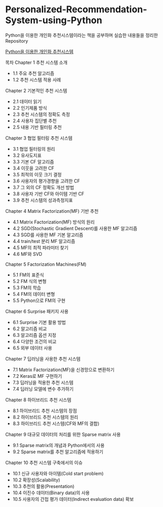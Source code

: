 # Personalized-Recommendation-System-using-Python
Python을 이용한 개인화 추천시스템이라는 책을 공부하며 실습한 내용들을 정리한 Repository

<a href = "https://www.yes24.com/Product/Goods/110328538">Python을 이용한 개인화 추천시스템</a>

목차
Chapter 1 추천 시스템 소개

- 1.1 주요 추천 알고리즘
- 1.2 추천 시스템 적용 사례

Chapter 2 기본적인 추천 시스템

- 2.1 데이터 읽기
- 2.2 인기제품 방식
- 2.3 추천 시스템의 정확도 측정
- 2.4 사용자 집단별 추천
- 2.5 내용 기반 필터링 추천

Chapter 3 협업 필터링 추천 시스템

- 3.1 협업 필터링의 원리
- 3.2 유사도지표
- 3.3 기본 CF 알고리즘
- 3.4 이웃을 고려한 CF
- 3.5 최적의 이웃 크기 결정
- 3.6 사용자의 평가경향을 고려한 CF
- 3.7 그 외의 CF 정확도 개선 방법
- 3.8 사용자 기반 CF와 아이템 기반 CF
- 3.9 추천 시스템의 성과측정지표

Chapter 4 Matrix Factorization(MF) 기반 추천

- 4.1 Matrix Factorization(MF) 방식의 원리
- 4.2 SGD(Stochastic Gradient Descent)를 사용한 MF 알고리즘
- 4.3 SGD를 사용한 MF 기본 알고리즘
- 4.4 train/test 분리 MF 알고리즘
- 4.5 MF의 최적 파라미터 찾기
- 4.6 MF와 SVD

Chapter 5 Factorization Machines(FM)

- 5.1 FM의 표준식
- 5.2 FM 식의 변형
- 5.3 FM의 학습
- 5.4 FM의 데이터 변형
- 5.5 Python으로 FM의 구현

Chapter 6 Surprise 패키지 사용

- 6.1 Surprise 기본 활용 방법
- 6.2 알고리즘 비교
- 6.3 알고리즘 옵션 지정
- 6.4 다양한 조건의 비교
- 6.5 외부 데이터 사용

Chapter 7 딥러닝을 사용한 추천 시스템

- 7.1 Matrix Factorization(MF)을 신경망으로 변환하기
- 7.2 Keras로 MF 구현하기
- 7.3 딥러닝을 적용한 추천 시스템
- 7.4 딥러닝 모델에 변수 추가하기

Chapter 8 하이브리드 추천 시스템

- 8.1 하이브리드 추천 시스템의 장점
- 8.2 하이브리드 추천 시스템의 원리
- 8.3 하이브리드 추천 시스템(CF와 MF의 결합)

Chapter 9 대규모 데이터의 처리를 위한 Sparse matrix 사용

- 9.1 Sparse matrix의 개념과 Python에서의 사용
- 9.2 Sparse matrix를 추천 알고리즘에 적용하기

Chapter 10 추천 시스템 구축에서의 이슈

- 10.1 신규 사용자와 아이템(Cold start problem)
- 10.2 확장성(Scalability)
- 10.3 추천의 활용(Presentation)
- 10.4 이진수 데이터(Binary data)의 사용
- 10.5 사용자의 간접 평가 데이터(Indirect evaluation data) 확보
